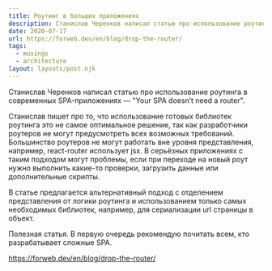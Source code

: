 ```yaml
---
title: Роутинг в больших приложениях
description: Станислав Черенков написал статью про использование роутинга в современных SPA-приложениях
date: 2020-07-17
url: https://forweb.dev/en/blog/drop-the-router/
tags:
  - musings
  - architecture
layout: layouts/post.njk
---
```

Станислав Черенков написал статью про использование роутинга в современных SPA-приложениях — "Your SPA doesn’t need a router".

Станислав пишет про то, что использование готовых библиотек роутинга это не самое оптимальное решение, так как разработчики роутеров не могут предусмотреть всех возможных требований. Большинство роутеров не могут работать вне уровня представления, например, react-router использует jsx. В серьёзных приложениях с таким подходом могут проблемы, если при переходе на новый роут нужно выполнить какие-то проверки, загрузить данные или дополнительные скрипты.

В статье предлагается альтернативный подход с отделением представления от логики роутинга и использованием только самых необходимых библиотек, например, для сериализации url страницы в объект.

Полезная статья. В первую очередь рекомендую почитать всем, кто разрабатывает сложные SPA.

https://forweb.dev/en/blog/drop-the-router/
